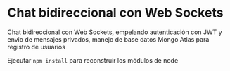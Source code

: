 # Chat bidireccional con Web Sockets

Chat bidireccional con Web Sockets, empelando autenticación con JWT y envio de mensajes privados, manejo de base datos Mongo Atlas para registro de usuarios 

Ejecutar ```npm install``` para reconstruir los módulos de node
